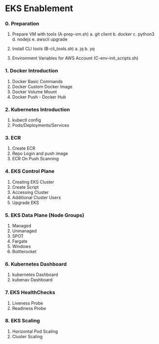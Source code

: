 # EKS Enablement

### 0. Preparation

1. Prepare VM with tools (A-prep-vm.sh)
	a. git client
	b. docker
	c. python3
	d. nodejs
	e. awscli upgrade

2. Install CLI tools (B-cli_tools.sh)
	a. jq
	b. yq

4. Environment Variables for AWS Account (C-env-init_scripts.sh)

  ### 1. Docker Introduction
1. Docker Basic Commands
2. Docker Custom Docker Image
3. Docker Volume Mount
4. Docker Push - Docker Hub
 
### 2. Kubernetes Introduction
1. kubectl config
2. Pods/Deployments/Services

### 3. ECR
1. Create ECR
2. Repo Login and push image
3. ECR On Push Scanning

### 4. EKS Control Plane
1. Creating EKS Cluster
2. Create Script
3. Accessing Cluster
4. Additional Cluster Users
5. Upgrade EKS

### 5. EKS Data Plane (Node Groups)
1. Managed
2. Unmanaged
3. SPOT
4. Fargate
5. Windows
6. Bottlerocket
  

### 6. Kubernetes Dashboard
1. kubernetes Dashboard
2. kubenav Dashboard
 

### 7. EKS HealthChecks
1. Liveness Probe
2. Readiness Probe

### 8. EKS Scaling
1. Horizontal Pod Scaling
2. Cluster Scaling

